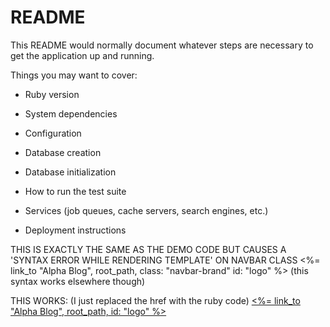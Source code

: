 # README

This README would normally document whatever steps are necessary to get the
application up and running.

Things you may want to cover:

* Ruby version

* System dependencies

* Configuration

* Database creation

* Database initialization

* How to run the test suite

* Services (job queues, cache servers, search engines, etc.)

* Deployment instructions

 
 THIS IS EXACTLY THE SAME AS THE DEMO CODE BUT CAUSES A 'SYNTAX ERROR WHILE RENDERING TEMPLATE' ON NAVBAR CLASS
 <%= link_to "Alpha Blog", root_path, class: "navbar-brand" id: "logo" %>
 (this syntax works elsewhere though)

 THIS WORKS: (I just replaced the href with the ruby code)
 <a class="navbar-brand" href="#"><%= link_to "Alpha Blog", root_path, id: "logo" %></a>